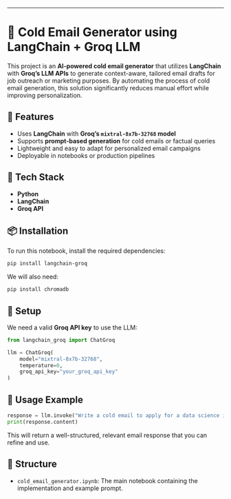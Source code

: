 
---

# 🧠 Cold Email Generator using LangChain + Groq LLM

This project is an **AI-powered cold email generator** that utilizes **LangChain** with **Groq’s LLM APIs** to generate context-aware, tailored email drafts for job outreach or marketing purposes. By automating the process of cold email generation, this solution significantly reduces manual effort while improving personalization.

## 🚀 Features

* Uses **LangChain** with **Groq’s `mixtral-8x7b-32768` model**
* Supports **prompt-based generation** for cold emails or factual queries
* Lightweight and easy to adapt for personalized email campaigns
* Deployable in notebooks or production pipelines

## 🧰 Tech Stack

* **Python**
* **LangChain**
* **Groq API**

## 📦 Installation

To run this notebook, install the required dependencies:

```bash
pip install langchain-groq
```

We will also need:

```bash
pip install chromadb
```

## 🔑 Setup

We need a valid **Groq API key** to use the LLM:

```python
from langchain_groq import ChatGroq

llm = ChatGroq(
    model="mixtral-8x7b-32768",
    temperature=0,
    groq_api_key="your_groq_api_key"
)
```

## 📝 Usage Example

```python
response = llm.invoke("Write a cold email to apply for a data science internship at Google.")
print(response.content)
```

This will return a well-structured, relevant email response that you can refine and use.

## 📁 Structure

* `cold_email_generator.ipynb`: The main notebook containing the implementation and example prompt.


